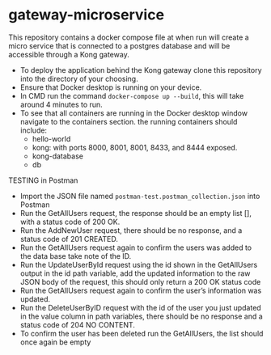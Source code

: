 # gateway-microservice
This repository contains a docker compose file at when run will create a micro service that is connected to a postgres database and will be accessible through a Kong gateway.

* To deploy the application behind the Kong gateway clone this repository into the directory of your choosing.
* Ensure that Docker desktop is running on your device. 
* In CMD run the command `docker-compose up --build`, this will take around 4 minutes to run.
* To see that all containers are running in the Docker desktop window navigate to the containers section. the running containers should include:
    - hello-world
    - kong: with ports 8000, 8001, 8001, 8433, and 8444 exposed.
    - kong-database 
    - db

TESTING in Postman
* Import the JSON file named `postman-test.postman_collection.json` into Postman 
* Run the GetAllUsers request, the response should be an empty list [], with a status code of 200 OK.
* Run the AddNewUser request, there should be no response, and a status code of 201 CREATED.
* Run the GetAllUsers request again to confirm the users was added to the data base take note of the ID.
* Run the UpdateUserById request using the id shown in the GetAllUsers output in the id path variable, add the updated information to the raw JSON body of the request, this should only return a 200 OK status code  
* Run the GetAllUsers request again to confirm the user’s information was updated.
* Run the DeleteUserByID request with the id of the user you just updated in the value column in path variables, there should be no response and a status code of 204 NO CONTENT.
* To confirm the user has been deleted run the GetAllUsers, the list should once again be empty 

